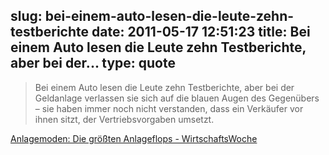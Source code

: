 slug: bei-einem-auto-lesen-die-leute-zehn-testberichte
date: 2011-05-17 12:51:23
title: Bei einem Auto lesen die Leute zehn Testberichte, aber bei der...
type: quote
---

> Bei einem Auto lesen die Leute zehn Testberichte, aber bei der Geldanlage verlassen sie sich auf die blauen Augen des Gegenübers – sie haben immer noch nicht verstanden, dass ein Verkäufer vor ihnen sitzt, der Vertriebsvorgaben umsetzt.

[Anlagemoden: Die größten Anlageflops - WirtschaftsWoche](http://www.wiwo.de/finanzen/die-groessten-anlageflops-465348/2/)
